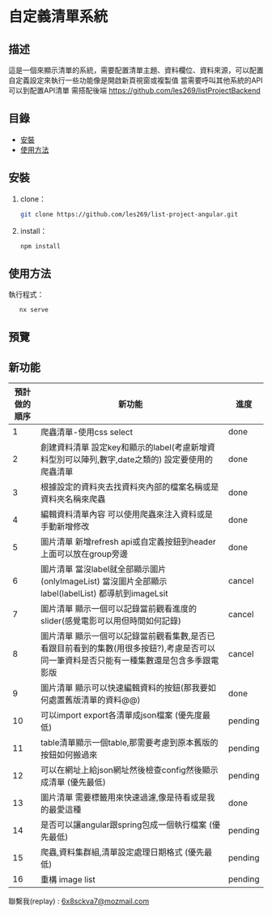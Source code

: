# 自定義清單系統

## 描述

這是一個來顯示清單的系統，需要配置清單主題、資料欄位、資料來源，可以配置自定義設定來執行一些功能像是開啟新頁視窗或複製值
當需要呼叫其他系統的API可以到配置API清單
需搭配後端 https://github.com/les269/listProjectBackend

## 目錄

- [安裝](#安裝)
- [使用方法](#使用方法)

## 安裝

1. clone：
   ```bash
   git clone https://github.com/les269/list-project-angular.git
   ```
2. install：
   ```bash
   npm install
   ```

## 使用方法

執行程式：

```bash
   nx serve
```

## 預覽

## 新功能

| 預計做的順序 | 新功能                                                                                                                                   | 進度    |
| ------------ | ---------------------------------------------------------------------------------------------------------------------------------------- | ------- |
| 1            | 爬蟲清單-使用css select                                                                                                                  | done    |
| 2            | 創建資料清單 設定key和顯示的label(考慮新增資料型別可以陣列,數字,date之類的) 設定要使用的爬蟲清單                                         | done    |
| 3            | 根據設定的資料夾去找資料夾內部的檔案名稱或是資料夾名稱來爬蟲                                                                             | done    |
| 4            | 編輯資料清單內容 可以使用爬蟲來注入資料或是手動新增修改                                                                                  | done    |
| 5            | 圖片清單 新增refresh api或自定義按鈕到header上面可以放在group旁邊                                                                        | done    |
| 6            | 圖片清單 當沒label就全部顯示圖片(onlyImageList) 當沒圖片全部顯示label(labelList) 都導航到imageLsit                                       | cancel  |
| 7            | 圖片清單 顯示一個可以記錄當前觀看進度的slider(感覺電影可以用但時間如何記錄)                                                              | cancel  |
| 8            | 圖片清單 顯示一個可以記錄當前觀看集數,是否已看跟目前看到的集數(用很多按鈕?),考慮是否可以同一筆資料是否只能有一種集數還是包含多季跟電影版 | cancel  |
| 9            | 圖片清單 顯示可以快速編輯資料的按鈕(那我要如何處置舊版清單的資料@@)                                                                      | done    |
| 10           | 可以import export各清單成json檔案 (優先度最低)                                                                                           | pending |
| 11           | table清單顯示一個table,那需要考慮到原本舊版的按鈕如何搬過來                                                                              | pending |
| 12           | 可以在網址上給json網址然後檢查config然後顯示成清單 (優先最低)                                                                            | pending |
| 13           | 圖片清單 需要標籤用來快速過濾,像是待看或是我的最愛這種                                                                                   | done    |
| 14           | 是否可以讓angular跟spring包成一個執行檔案 (優先最低)                                                                                     | pending |
| 15           | 爬蟲,資料集群組,清單設定處理日期格式 (優先最低)                                                                                          | pending |
| 16           | 重構 image list                                                                                                                          | pending |

聯繫我(replay) : 6x8sckva7@mozmail.com
